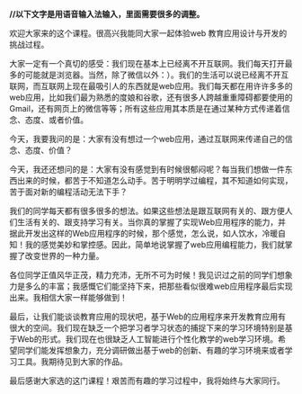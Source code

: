 **//以下文字是用语音输入法输入，里面需要很多的调整。**

欢迎大家来的这个课程。很高兴我能同大家一起体验web 教育应用设计与开发的挑战过程。

大家一定有一个真切的感受：我们现在基本上已经离不开互联网。我们每天打开最多的可能就是浏览器。当然，除了微信以外：）。我们的生活可以说已经离不开互联网，而互联网上现在最吸引人的东西就是web应用。我们每天都在用许许多多的web应用，比如我们最为熟悉的度娘和谷歌，还有很多人跨越重重障碍都要使用的Gmail，还有网页上的微信等等；所有这些应用其本质是在通过某种方式传递着信念、态度、或者价值。

今天，我要我问的是：大家有没有想过一个web应用，通过互联网来传递自己的信念、态度、价值？

今天，我还还想问的是：大家有没有感觉到有时候很郁闷呢？每当我们想做一件东西出来的时候，都苦于不知道怎么动手。苦于明明学过编程，其不知道如何实现，苦于面对新的编程活动无法下手？

我们的同学每天都有很多很多的想法。如果这些想法是跟互联网有关的、跟方便人们生活有关的、跟支持学习有关。当你真的掌握了实现Web应用程序的能力，并据此开发出这样的Web应用程序的时候，那个感觉，怎么说，如人饮水，冷暖自知！我的感觉美妙和掌控感。因此，简单地说掌握了web应用编程能力，我们就掌握了改变世界的一种力量。

各位同学正值风华正茂，精力充沛，无所不可为时候！我见识过之前的同学们想象力是多么的丰富；我感慨它们能坚持下来，把那些看似很难web应用程序最后实现出来。我相信大家一样能够做到！

最后，让我们能谈谈教育应用的现状吧，基于Web的应用程序来开发教育应用有很大的空间。我们现在缺乏一个把学习者学习状态的捕捉下来的学习环境特别是基于Web的形式。我们现在也很缺乏人工智能进行个性化教学的web学习环境。希望同学们能发挥想象力，充分调研做出基于web的创新、有趣的学习环境来或者学习工具。我期待见到大家的作品。

最后感谢大家选的这门课程！艰苦而有趣的学习过程中，我将始终与大家同行。

